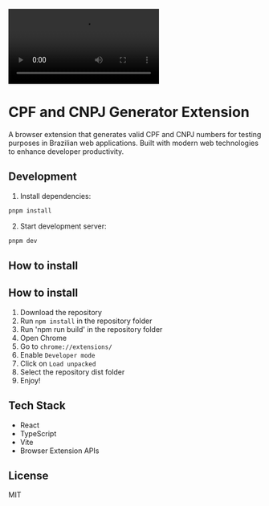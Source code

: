 <video controls src="screen-capture.mp4" title="Preview"></video>

# CPF and CNPJ Generator Extension

A browser extension that generates valid CPF and CNPJ numbers for testing purposes in Brazilian web applications. Built with modern web technologies to enhance developer productivity.

## Development

1. Install dependencies:

```bash
pnpm install
```

2. Start development server:

```bash
pnpm dev
```

## How to install

## How to install

1. Download the repository
2. Run `npm install` in the repository folder
3. Run 'npm run build' in the repository folder
4. Open Chrome
5. Go to `chrome://extensions/`
6. Enable `Developer mode`
7. Click on `Load unpacked`
8. Select the repository dist folder
9. Enjoy!

## Tech Stack

- React
- TypeScript
- Vite
- Browser Extension APIs

## License

MIT
